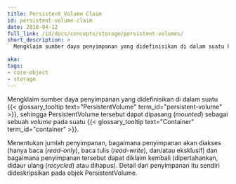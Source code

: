 ```yaml
---
title: Persistent Volume Claim
id: persistent-volume-claim
date: 2018-04-12
full_link: /id/docs/concepts/storage/persistent-volumes/
short_description: >
  Mengklaim sumber daya penyimpanan yang didefinisikan di dalam suatu PersistentVolume, sehingga PersistentVolume tersebut dapat dipasang (_mounted_) sebagai sebuah _volume_ pada suatu Container.

aka:
tags:
- core-object
- storage
---
```

Mengklaim sumber daya penyimpanan yang didefinisikan di dalam suatu {{< glossary_tooltip text="PersistentVolume" term_id="persistent-volume" >}}, sehingga PersistentVolume tersebut dapat dipasang (_mounted_) sebagai sebuah _volume_ pada suatu {{< glossary_tooltip text="Container" term_id="container" >}}.

<!--more-->

Menentukan jumlah penyimpanan, bagaimana penyimpanan akan diakses (hanya baca (_read-only_), baca tulis (_read-write_), dan/atau eksklusif) dan bagaimana penyimpanan tersebut dapat diklaim kembali (dipertahankan, didaur ulang (_recycled_) atau dihapus). Detail dari penyimpanan itu sendiri dideskripsikan pada objek PersistentVolume.
